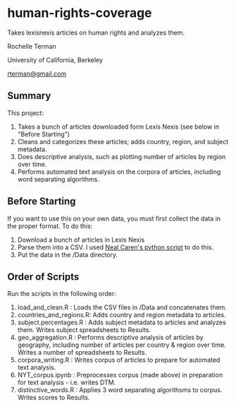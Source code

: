 human-rights-coverage
=====================

Takes lexisnexis articles on human rights and analyzes them.

Rochelle Terman

University of California, Berkeley

rterman@gmail.com

Summary
-------

This project:

1. Takes a bunch of articles downloaded form Lexis Nexis (see below in "Before Starting")
2. Cleans and categorizes these articles; adds country, region, and subject metadata.
3. Does descriptive analysis, such as plotting number of articles by region over time.
4. Performs automated text analysis on the corpora of articles, including word separating algorithms.

Before Starting
---------------

If you want to use this on your own data, you must first collect the data in the proper format. To do this:

1. Download a bunch of articles in Lexis Nexis
2. Parse them into a CSV. I used [Neal Caren's python script](http://nealcaren.web.unc.edu/cleaning-up-lexisnexis-files/) to do this.
3. Put the data in the /Data directory.

Order of Scripts
----------------

Run the scripts in the following order:

1. load_and_clean.R : Loads the CSV files in /Data and concatenates them.
2. countries_and_regions.R: Adds country and region metadata to articles.
3. subject.percentages.R : Adds subject metadata to articles and analyzes them. Writes subject spreadsheets to Results.
4. geo_aggregation.R : Performs descriptive analysis of articles by geography, including number of articles per country & region over time. Writes a number of spreadsheets to Results.
5. corpora_writing.R : Writes corpus of articles to prepare for automated text analysis.
6. NYT_corpus.ipynb : Preprocesses corpus (made above) in preparation for text analysis - i.e. writes DTM.
7. distinctive_words.R : Applies 3 word separating algorithsms to corpus. Writes scores to Results.

